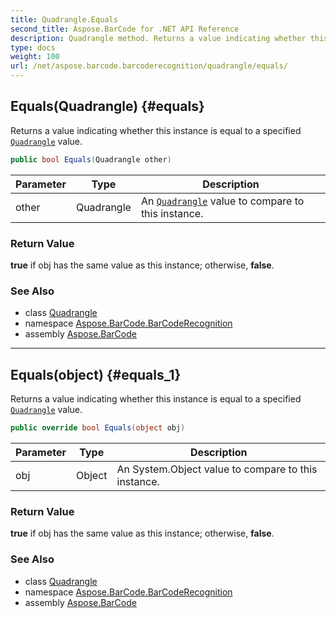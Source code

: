 ```yaml
---
title: Quadrangle.Equals
second_title: Aspose.BarCode for .NET API Reference
description: Quadrangle method. Returns a value indicating whether this instance is equal to a specified Quadrangle value
type: docs
weight: 100
url: /net/aspose.barcode.barcoderecognition/quadrangle/equals/
---
```

## Equals(Quadrangle) {#equals}

Returns a value indicating whether this instance is equal to a specified [`Quadrangle`](../) value.

```csharp
public bool Equals(Quadrangle other)
```

| Parameter | Type | Description |
| --- | --- | --- |
| other | Quadrangle | An [`Quadrangle`](../) value to compare to this instance. |

### Return Value

**true** if obj has the same value as this instance; otherwise, **false**.

### See Also

* class [Quadrangle](../)
* namespace [Aspose.BarCode.BarCodeRecognition](../../quadrangle/)
* assembly [Aspose.BarCode](../../../)

---

## Equals(object) {#equals_1}

Returns a value indicating whether this instance is equal to a specified [`Quadrangle`](../) value.

```csharp
public override bool Equals(object obj)
```

| Parameter | Type | Description |
| --- | --- | --- |
| obj | Object | An System.Object value to compare to this instance. |

### Return Value

**true** if obj has the same value as this instance; otherwise, **false**.

### See Also

* class [Quadrangle](../)
* namespace [Aspose.BarCode.BarCodeRecognition](../../quadrangle/)
* assembly [Aspose.BarCode](../../../)


